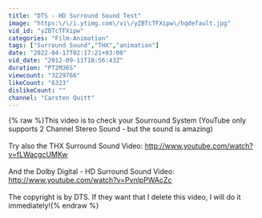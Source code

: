 ```yaml
---
title: "DTS - HD Surround Sound Test"
image: "https:\/\/i.ytimg.com\/vi\/yZBTcTFXipw\/hqdefault.jpg"
vid_id: "yZBTcTFXipw"
categories: "Film-Animation"
tags: ["Surround Sound","THX","animation"]
date: "2022-04-17T02:17:21+03:00"
vid_date: "2012-09-11T18:56:43Z"
duration: "PT2M36S"
viewcount: "3229766"
likeCount: "6323"
dislikeCount: ""
channel: "Carsten Quitt"
---
```

{% raw %}This video is to check your Sourround System (YouTube only supports 2 Channel Stereo Sound - but the sound is amazing)<br /><br />Try also the THX Surround Sound Video: <a rel="nofollow" target="blank" href="http://www.youtube.com/watch?v=fLWacgcUMKw">http://www.youtube.com/watch?v=fLWacgcUMKw</a><br /><br />And the Dolby Digital - HD Surround Sound Video: <a rel="nofollow" target="blank" href="http://www.youtube.com/watch?v=PvnlpPWAcZc">http://www.youtube.com/watch?v=PvnlpPWAcZc</a><br /><br />The copyright is by DTS. If they want that I delete this video, I will do it immediately!{% endraw %}
